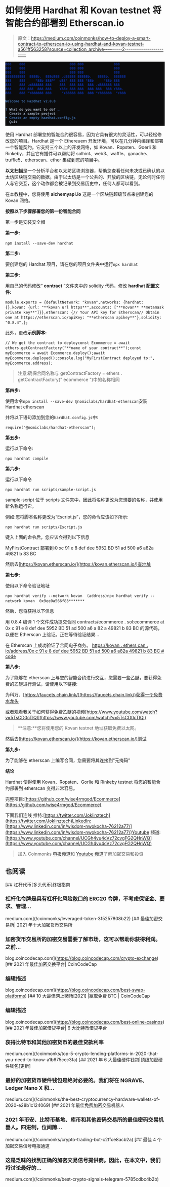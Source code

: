 # 如何使用 Hardhat 和 Kovan testnet 将智能合约部署到 Etherscan.io

> 原文：<https://medium.com/coinmonks/how-to-deploy-a-smart-contract-to-etherscan-io-using-hardhat-and-kovan-testnet-a561ff563258?source=collection_archive---------2----------------------->

![](img/ec7524e9a53822bd4083dda076f2244f.png)

使用 Hardhat 部署您的智能合约很容易，因为它具有很大的灵活性，可以轻松修改您的项目。Hardhat 是一个 Ethereuem 开发环境，可以在几分钟内编译和部署一个智能契约。它支持三个以上的开发网络，如 Kovan、Ropsten、Goerli 和 Rinkeby，并且它有插件可以帮助将 solhint、web3、waffle、ganache、truffle5、etherscan、ether 集成到您的项目中。

**以太扫描**是一个分析平台和以太坊区块浏览器，帮助您查看任何未决或已确认的以太坊区块链交易的数据。由于以太坊是一个公共的、开放的区块链，无论何时任何人与它交互，这个动作都会被记录到交易历史中，任何人都可以看到。

在本教程中，您将使用 **alchemyapi.io** 这是一个区块链超级节点来创建您的 Kovan 网络。

**按照以下步骤部署您的第一份智能合同**

第一步是安装安全帽

**第一步:**

`npm install --save-dev hardhat`

**第二步:**

要创建您的 Hardhat 项目，请在您的项目文件夹中运行`npx hardhat`

**第三步:**

用自己的代码修改“ **contract** ”文件夹中的 solidity 代码，修改 **hardhat 配置文件:**

```
module.exports = {defaultNetwork: "kovan",networks: {hardhat: {},kovan: {url: "**kovan url https**",accounts: ["**Kovan** **metamask private key**"]}},etherscan: {// Your API key for Etherscan// Obtain one at https://etherscan.io/apiKey: "**etherscan apikey**"},solidity: "0.8.4",};
```

此外，更改**示例脚本:**

```
// We get the contract to deployconst Ecommerce = await ethers.getContractFactory("**name of your contract**");const myEcommerce = await Ecommerce.deploy();await myEcommerce.deployed();console.log("MyFirstContract deployed to:", myEcommerce.address);
```

> 注意:确保合同名称与 getContractFactory = ethers . getContractFactory(" ecommerce ")中的名称相同

**第四步:**

使用命令`npm install --save-dev @nomiclabs/hardhat-etherscan`安装 Hardhat etherscan

并将以下语句添加到您的`hardhat.config.js`中:

```
require("@nomiclabs/hardhat-etherscan");
```

**第五步:**

运行以下命令:

```
npx hardhat compile
```

**第六步:**

运行以下命令

```
npx hardhat run scripts/sample-script.js
```

sample-script 位于 scripts 文件夹中，因此将名称更改为您想要的名称，并使用新名称运行它。

例如:您将脚本名称更改为“Escript.js”，您的命令应该如下所示:

```
npx hardhat run scripts/Escript.js
```

键入上面的命令后，您应该会得到以下信息

MyFirstContract 部署到:0 xc 91 e 8 def dee 5952 BD 51 ad 500 a6 a82a 49821 b 83 BC

然后去[https://kovan.etherscan.io/](https://kovan.etherscan.io/)查地址

**第七步:**

使用以下命令验证地址

```
npx hardhat verify --network kovan  (address)npx hardhat verify --network kovan  0x9ee0a566f83*******
```

然后，您将获得以下信息

用 0.8.4
编译 1 个文件成功提交合同
contracts/ecommerce . sol:ecommerce at 0x c 91 e 8 def dee 5952 BD 51 ad 500 a6 a 82 a 49821 b 83 BC
的源代码，以便在 Etherscan 上验证。正在等待验证结果…

在 Etherscan 上成功验证了合同电子商务。
[https://kovan . ethers can . io/address/0x c 91 e 8 def dee 5952 BD 51 ad 500 a6 a82a 49821 b 83 BC # code](https://kovan.etherscan.io/address/0xc91e8DeFdEe5952BD51Ad500a6A82a49821b83Bc#code)

**第八步:**

为了能够在 etherscan 上与您的智能合约进行交互，您需要一些乙醚，要获得免费的乙醚进行测试，请使用以下链接:

为科万、[https://faucets.chain.link/](https://faucets.chain.link/)获得一个免费水龙头

或者观看我关于如何获得免费乙醚的视频[https://www.youtube.com/watch?v=5TsCD0cTlQI](https://www.youtube.com/watch?v=5TsCD0cTlQI)

> **注意:**您将使用您的 Kovan testnet 地址获取免费以太网。

然后去[https://kovan.etherscan.io/](https://kovan.etherscan.io/)测试

**第九步:**

为了能够在 etherscan 上编写合同，您需要将其连接到“元掩码”

**结论**

Hardhat 使得使用 Kovan、Ropsten、Gorlie 和 Rinkeby testnet 将您的智能合约部署到 etherscan 变得非常容易。

完整项目:[https://github.com/wise4rmgod/Ecommerce](https://github.com/wise4rmgod/Ecommerce)

下面我们连线
推特:[https://twitter.com/Joklinztech](https://twitter.com/Joklinztech)LinkedIn:[https://www.linkedin.com/in/wisdom-nwokocha-76212a77/](https://www.linkedin.com/in/wisdom-nwokocha-76212a77/)Youtube 频道:[https://www.youtube.com/channel/UCGh4vu4cVz72cvgFG2QHnWQ](https://www.youtube.com/channel/UCGh4vu4cVz72cvgFG2QHnWQ)

> 加入 Coinmonks [电报频道](https://t.me/coincodecap)和 [Youtube 频道](https://www.youtube.com/c/coinmonks/videos)了解加密交易和投资

## 也阅读

[](/coinmonks/leveraged-token-3f5257808b22) [## 杠杆代币[多头代币]终极指南

### 杠杆化令牌是具有杠杆化风险敞口的 ERC20 令牌，不考虑保证金、要求、管理…

medium.com](/coinmonks/leveraged-token-3f5257808b22) [](https://blog.coincodecap.com/crypto-exchange) [## 最佳加密交易所| 2021 年十大加密货币交易所

### 加密货币交易所的加密交易需要了解市场，这可以帮助你获得利润。之前…

blog.coincodecap.com](https://blog.coincodecap.com/crypto-exchange) [](https://blog.coincodecap.com/best-swap-platforms) [## 2021 年最佳加密交换平台| CoinCodeCap

### 编辑描述

blog.coincodecap.com](https://blog.coincodecap.com/best-swap-platforms)  [## 10 大最佳网上赌场[2021] |赢取免费 BTC | CoinCodeCap

### 编辑描述

blog.coincodecap.com](https://blog.coincodecap.com/best-online-casinos) [](/coinmonks/top-5-crypto-lending-platforms-in-2020-that-you-need-to-know-a1b675cec3fa) [## 2021 年最佳加密借贷平台| 6 大比特币借贷平台

### 获得比特币和其他加密货币的最佳贷款利率

medium.com](/coinmonks/top-5-crypto-lending-platforms-in-2020-that-you-need-to-know-a1b675cec3fa) [](/coinmonks/the-best-cryptocurrency-hardware-wallets-of-2020-e28b1c124069) [## 2021 年 6 大最佳硬件钱包|顶级加密硬件钱包[更新]

### 最好的加密货币硬件钱包是绝对必要的。我们将在 NGRAVE、Ledger Nano X 和…

medium.com](/coinmonks/the-best-cryptocurrency-hardware-wallets-of-2020-e28b1c124069) [](/coinmonks/crypto-trading-bot-c2ffce8acb2a) [## 2021 年最佳免费加密交易机器人

### 2021 年币安、比特币基地、库币和其他密码交易所的最佳密码交易机器人。四进制，位间隙…

medium.com](/coinmonks/crypto-trading-bot-c2ffce8acb2a) [](/coinmonks/best-crypto-signals-telegram-5785cdbc4b2b) [## 最佳 4 个加密交易信号电报通道

### 这是乏味的找到正确的加密交易信号提供商。因此，在本文中，我们将讨论最好的…

medium.com](/coinmonks/best-crypto-signals-telegram-5785cdbc4b2b)